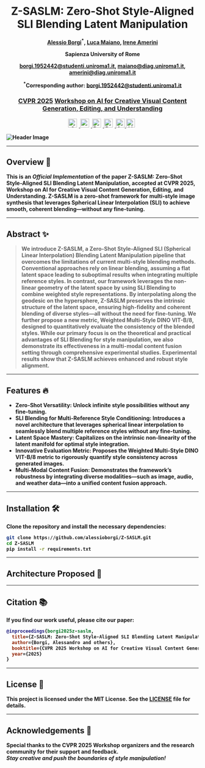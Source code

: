<div align="center">

# <b>Z-SASLM: Zero-Shot Style-Aligned SLI Blending Latent Manipulation

[Alessio Borgi](https://www.linkedin.com/in/alessio-borgi-a85b461a2)<sup>*</sup>, [Luca Maiano](https://scholar.google.com/citations?user=FZyBVqkAAAAJ&hl=it&oi=ao), [Irene Amerini](https://scholar.google.com/citations?user=4ZDhr6UAAAAJ&hl=it&oi=ao)

Sapienza University of Rome
<p>
  <a href="mailto:borgi.1952442@studenti.uniroma1.it">borgi.1952442@studenti.uniroma1.it</a>,
  <a href="mailto:maiano@diag.uniroma1.it">maiano@diag.uniroma1.it</a>,
  <a href="mailto:amerini@diag.uniroma1.it">amerini@diag.uniroma1.it</a>
</p>

<p align="center"><sup>*</sup>Corresponding author: <a href="mailto:borgi.1952442@studenti.uniroma1.it">borgi.1952442@studenti.uniroma1.it</a></p>

### <b>[CVPR 2025](https://cvpr.thecvf.com/) [Workshop on AI for Creative Visual Content Generation, Editing, and Understanding](https://cveu.github.io/)

</div>


</div>

<p align="center">
  <a href="https://cveu.github.io/">
    <img src="https://img.shields.io/badge/CVPR%202025-Workshop-blue" alt="CVPR 2025 Workshop Accepted" style="height: 23px; margin-right: 5px;">
  </a>
  <a href="https://arxiv.org/abs/XXXX">
    <img src="https://img.shields.io/badge/arXiv-XXXX-orange" alt="arXiv" style="height: 23px; margin-right: 5px;">
  </a>
  <a href="https://www.researchgate.net/publication/390303255_Z-SASLM_Zero-Shot_Style-Aligned_SLI_Blending_Latent_Manipulation">
    <img src="https://img.shields.io/badge/ResearchGate-Paper-00CCBB?logo=ResearchGate&logoColor=white" alt="ResearchGate" style="height: 23px; margin-right: 5px;">
  </a>
  <a href="https://paperswithcode.com/paper/XXXXX">
    <img src="https://img.shields.io/badge/Papers%20with%20Code-Enabled-9cf?logo=paperswithcode&logoColor=white" alt="Papers with Code" style="height: 23px; margin-right: 5px;">
  </a>
  <a href="https://www.academia.edu/128519694/Z_SASLM_Zero_Shot_Style_Aligned_SLI_Blending_Latent_Manipulation">
    <img src="https://img.shields.io/badge/Academia-Visit-blue" alt="Academia.edu" style="height: 23px;">
  </a>
  <a href="LICENSE">
    <img src="https://img.shields.io/badge/License-MIT-yellow.svg" alt="License: MIT" style="height: 23px; margin-right: 5px;">
  </a>
</p>



![Header Image](./assets/cover_image.gif)

---

## Overview 🚀

This is an *Official Implementation* of the paper **Z-SASLM: Zero-Shot Style-Aligned SLI Blending Latent Manipulation**, accepted at **CVPR 2025, Workshop on AI for Creative Visual Content Generation, Editing, and Understanding**. Z-SASLM is a zero-shot framework for multi-style image synthesis that leverages Spherical Linear Interpolation (SLI) to achieve smooth, coherent blending—without any fine-tuning. 

---

## Abstract ✨

> We introduce **Z-SASLM**, a **Zero-Shot Style-Aligned SLI (Spherical Linear Interpolation) Blending Latent Manipulation** pipeline that overcomes the limitations of current multi-style blending methods. Conventional approaches rely on linear blending, assuming a flat latent space leading to suboptimal results when integrating multiple reference styles. In contrast, our framework leverages the non-linear geometry of the latent space by using SLI Blending to combine weighted style representations. By interpolating along the geodesic on the hypersphere, Z-SASLM preserves the intrinsic structure of the latent space, ensuring high-fidelity and coherent blending of diverse styles—all without the need for fine-tuning. We further propose a new metric, Weighted Multi-Style DINO VIT-B/8, designed to quantitatively evaluate the consistency of the blended styles. While our primary focus is on the theoretical and practical advantages of SLI Blending for style manipulation, we also demonstrate its effectiveness in a multi-modal content fusion setting through comprehensive experimental studies. Experimental results show that Z-SASLM achieves enhanced and robust style alignment. 

---

## Features 🔥

- **Zero-Shot Versatility:** Unlock infinite style possibilities without any fine-tuning.
- **SLI Blending for Multi-Reference Style Conditioning:** Introduces a novel architecture that leverages spherical linear interpolation to seamlessly blend multiple reference styles without any fine-tuning.
- **Latent Space Mastery:** Capitalizes on the intrinsic non-linearity of the latent manifold for optimal style integration.
- **Innovative Evaluation Metric:** Proposes the Weighted Multi-Style DINO VIT-B/8 metric to rigorously quantify style consistency across generated images.
- **Multi-Modal Content Fusion:** Demonstrates the framework’s robustness by integrating diverse modalities—such as image, audio, and weather data—into a unified content fusion approach.


---

## Installation 🛠️

Clone the repository and install the necessary dependencies:

```bash
git clone https://github.com/alessioborgi/Z-SASLM.git
cd Z-SASLM
pip install -r requirements.txt
```

---

## Architecture Proposed 📐


---

## Citation 📚

If you find our work useful, please cite our paper:

```bibtex
@inproceedings{borgi2025z-saslm,
  title={Z-SASLM: Zero-Shot Style-Aligned SLI Blending Latent Manipulation},
  author={Borgi, Alessandro and others},
  booktitle={CVPR 2025 Workshop on AI for Creative Visual Content Generation, Editing and Understanding},
  year={2025}
}
```

---

## License 📄

This project is licensed under the MIT License. See the [LICENSE](LICENSE) file for details.

---

## Acknowledgements 🙏

Special thanks to the CVPR 2025 Workshop organizers and the research community for their support and feedback.  
*Stay creative and push the boundaries of style manipulation!*
